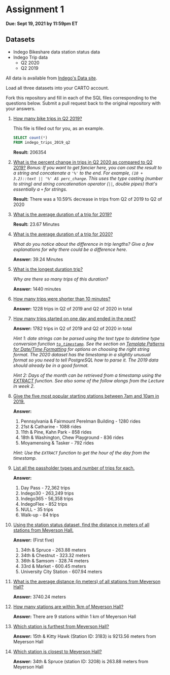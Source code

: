 # Assignment 1

**Due: Sept 19, 2021 by 11:59pm ET**

## Datasets

* Indego Bikeshare data station status data
* Indego Trip data
  - Q2 2020
  - Q2 2019

All data is available from [Indego's Data site](https://www.rideindego.com/about/data/).

Load all three datasets into your CARTO account.

Fork this repository and fill in each of the SQL files corresponding to the questions below. Submit a pull request back to the original repository with your answers.

1. [How many bike trips in Q2 2019?](query01.sql)

    This file is filled out for you, as an example.

    ```SQL
    SELECT count(*)
    FROM indego_trips_2019_q2
    ```

    **Result:** 206354

2. [What is the percent change in trips in Q2 2020 as compared to Q2 2019?](query02.sql)
    _Bonus: If you want to get fancier here, you can cast the result to a string and concatenate a `'%'` to the end. For example, `(10 + 3.2)::text || '%' AS perc_change`. This uses the type casting (number to string) and string concatenation operator (`||`, double pipes) that's essentially a `+` for strings._

    **Result:** There was a 10.59% decrease in trips from Q2 of 2019 to Q2 of 2020

3. [What is the average duration of a trip for 2019?](query03.sql)

    **Result:** 23.67 Minutes

4. [What is the average duration of a trip for 2020?](query04.sql)

    _What do you notice about the difference in trip lengths? Give a few explanations for why there could be a difference here._

    **Answer:** 39.24 Minutes

5. [What is the longest duration trip?](query05.sql)

    _Why are there so many trips of this duration?_

    **Answer:** 1440 minutes

6. [How many trips were shorter than 10 minutes?](query06.sql)

    **Answer:** 1228 trips in Q2 of 2019 and Q2 of 2020 in total

7. [How many trips started on one day and ended in the next?](query07.sql)

    **Answer:** 1782 trips in Q2 of 2019 and Q2 of 2020 in total

    _Hint 1: date strings can be parsed using the text type to datetime type conversion function [`to_timestamp`](https://www.postgresql.org/docs/12/functions-formatting.html). See the section on [Template Patterns for Date/Time Formatting](https://www.postgresql.org/docs/12/functions-formatting.html#FUNCTIONS-FORMATTING-DATETIME-TABLE) for options on choosing the right string format. The 2020 dataset has the timestamp in a slightly unusual format so you need to tell PostgreSQL how to parse it. The 2019 data should already be in a good format._

    _Hint 2: Days of the month can be retrieved from a timestamp using the [EXTRACT](https://www.postgresql.org/docs/12/functions-datetime.html#FUNCTIONS-DATETIME-EXTRACT) function. See also some of the follow alongs from the Lecture in week 2._

8. [Give the five most popular starting stations between 7am and 10am in 2019.](query08.sql)

    **Answer:** 
    1. Pennsylvania & Fairmount Perelman Building - 1280 rides
    2. 21st & Catharine - 1088 rides
    3. 11th & Pine, Kahn Park - 858 rides
    4. 18th & Washington, Chew Playground - 836 rides
    5. Moyamensing & Tasker - 792 rides

    _Hint: Use the `EXTRACT` function to get the hour of the day from the timestamp._

9. [List all the passholder types and number of trips for each.](query09.sql)

    **Answer:** 
    1. Day Pass - 72,362 trips
    2. Indego30 - 263,249 trips
    3. Indego365 - 56,358 trips
    4. IndegoFlex - 852 trips
    5. NULL - 35 trips
    6. Walk-up - 84 trips

10. [Using the station status dataset, find the distance in meters of all stations from Meyerson Hall.](query10.sql)

    **Answer:** (First five)
    1. 34th & Spruce - 263.88 meters
    2. 34th & Chestnut - 323.32 meters
    3. 36th & Samsom - 328.74 meters
    4. 33rd & Market - 600.45 meters
    5. University City Station - 607.94 meters

11. [What is the average distance (in meters) of all stations from Meyerson Hall?](query11.sql)

    **Answer:** 3740.24 meters

12. [How many stations are within 1km of Meyerson Hall?](query12.sql)

    **Answer:** There are 9 stations within 1 km of Meyerson Hall

13. [Which station is furthest from Meyerson Hall?](query13.sql)

    **Answer:** 15th & Kitty Hawk (Station ID: 3183) is 9213.56 meters from Meyerson Hall

14. [Which station is closest to Meyerson Hall?](query14.sql)

    **Answer:** 34th & Spruce (station ID: 3208) is 263.88 meters from Meyerson Hall
